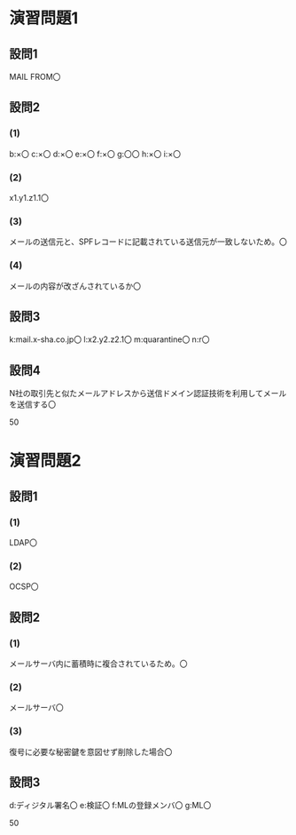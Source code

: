 # 演習問題1
## 設問1
MAIL FROM〇

## 設問2
### (1)
b:×〇
c:×〇
d:×〇
e:×〇
f:×〇
g:〇〇
h:×〇
i:×〇

### (2)
x1.y1.z1.1〇

### (3)
メールの送信元と、SPFレコードに記載されている送信元が一致しないため。〇

### (4)
メールの内容が改ざんされているか〇

## 設問3
k:mail.x-sha.co.jp〇
l:x2.y2.z2.1〇
m:quarantine〇
n:r〇

## 設問4
N社の取引先と似たメールアドレスから送信ドメイン認証技術を利用してメールを送信する〇

50

# 演習問題2
## 設問1
### (1)
LDAP〇

### (2)
OCSP〇

## 設問2
### (1)
メールサーバ内に蓄積時に複合されているため。〇

### (2)
メールサーバ〇

### (3)
復号に必要な秘密鍵を意図せず削除した場合〇

## 設問3
d:ディジタル署名〇
e:検証〇
f:MLの登録メンバ〇
g:ML〇

50
